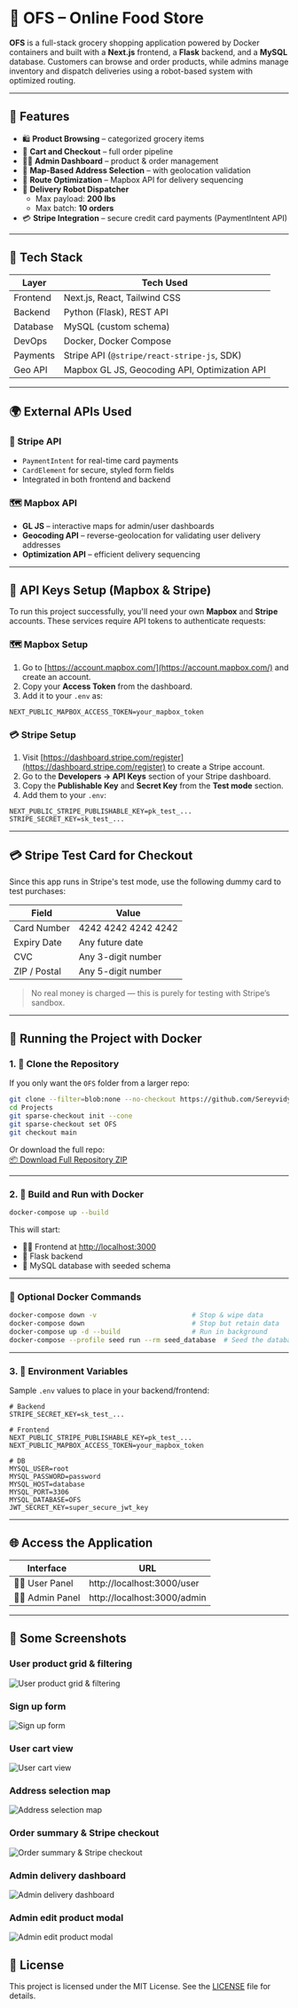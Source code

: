 # 🛒 OFS – Online Food Store

**OFS** is a full-stack grocery shopping application powered by Docker containers and built with a **Next.js** frontend, a **Flask** backend, and a **MySQL** database. Customers can browse and order products, while admins manage inventory and dispatch deliveries using a robot-based system with optimized routing.

---

## 🚀 Features

- 🛍️ **Product Browsing** – categorized grocery items
- 🛒 **Cart and Checkout** – full order pipeline
- 🧑‍💼 **Admin Dashboard** – product & order management
- 📍 **Map-Based Address Selection** – with geolocation validation
- 📡 **Route Optimization** – Mapbox API for delivery sequencing
- 🤖 **Delivery Robot Dispatcher**
  - Max payload: **200 lbs**
  - Max batch: **10 orders**
- 💳 **Stripe Integration** – secure credit card payments (PaymentIntent API)

---

## 🧰 Tech Stack

| Layer    | Tech Used                                     |
| -------- | --------------------------------------------- |
| Frontend | Next.js, React, Tailwind CSS                  |
| Backend  | Python (Flask), REST API                      |
| Database | MySQL (custom schema)                         |
| DevOps   | Docker, Docker Compose                        |
| Payments | Stripe API (`@stripe/react-stripe-js`, SDK)   |
| Geo API  | Mapbox GL JS, Geocoding API, Optimization API |

---

## 🌍 External APIs Used

### 🔐 Stripe API

- `PaymentIntent` for real-time card payments
- `CardElement` for secure, styled form fields
- Integrated in both frontend and backend

### 🗺️ Mapbox API

- **GL JS** – interactive maps for admin/user dashboards
- **Geocoding API** – reverse-geolocation for validating user delivery addresses
- **Optimization API** – efficient delivery sequencing

---

## 🔐 API Keys Setup (Mapbox & Stripe)

To run this project successfully, you'll need your own **Mapbox** and **Stripe** accounts. These services require API tokens to authenticate requests:

### 🗺️ Mapbox Setup

1. Go to [https://account.mapbox.com/](https://account.mapbox.com/) and create an account.
2. Copy your **Access Token** from the dashboard.
3. Add it to your `.env` as:

```env
NEXT_PUBLIC_MAPBOX_ACCESS_TOKEN=your_mapbox_token
```

### 💳 Stripe Setup

1. Visit [https://dashboard.stripe.com/register](https://dashboard.stripe.com/register) to create a Stripe account.
2. Go to the **Developers → API Keys** section of your Stripe dashboard.
3. Copy the **Publishable Key** and **Secret Key** from the **Test mode** section.
4. Add them to your `.env`:

```env
NEXT_PUBLIC_STRIPE_PUBLISHABLE_KEY=pk_test_...
STRIPE_SECRET_KEY=sk_test_...
```

---

## 💳 Stripe Test Card for Checkout

Since this app runs in Stripe's test mode, use the following dummy card to test purchases:

| Field        | Value               |
| ------------ | ------------------- |
| Card Number  | 4242 4242 4242 4242 |
| Expiry Date  | Any future date     |
| CVC          | Any 3-digit number  |
| ZIP / Postal | Any 5-digit number  |

> No real money is charged — this is purely for testing with Stripe’s sandbox.

---

## 🐳 Running the Project with Docker

### 1. 📁 Clone the Repository

If you only want the `OFS` folder from a larger repo:

```bash
git clone --filter=blob:none --no-checkout https://github.com/Sereyvidya/Projects.git
cd Projects
git sparse-checkout init --cone
git sparse-checkout set OFS
git checkout main
```

Or download the full repo:  
[📦 Download Full Repository ZIP](https://github.com/Sereyvidya/Projects/archive/refs/heads/main.zip)

---

### 2. 🐋 Build and Run with Docker

```bash
docker-compose up --build
```

This will start:

- 🧑‍🎨 Frontend at [http://localhost:3000](http://localhost:3000)
- 🐍 Flask backend
- 🐬 MySQL database with seeded schema

---

### 🔁 Optional Docker Commands

```bash
docker-compose down -v                        # Stop & wipe data
docker-compose down                           # Stop but retain data
docker-compose up -d --build                  # Run in background
docker-compose --profile seed run --rm seed_database  # Seed the database
```

---

### 3. 🔑 Environment Variables

Sample `.env` values to place in your backend/frontend:

```env
# Backend
STRIPE_SECRET_KEY=sk_test_...

# Frontend
NEXT_PUBLIC_STRIPE_PUBLISHABLE_KEY=pk_test_...
NEXT_PUBLIC_MAPBOX_ACCESS_TOKEN=your_mapbox_token

# DB
MYSQL_USER=root
MYSQL_PASSWORD=password
MYSQL_HOST=database
MYSQL_PORT=3306
MYSQL_DATABASE=OFS
JWT_SECRET_KEY=super_secure_jwt_key
```

---

## 🌐 Access the Application

| Interface      | URL                         |
| -------------- | --------------------------- |
| 🧑‍🎓 User Panel  | http://localhost:3000/user  |
| 🧑‍💼 Admin Panel | http://localhost:3000/admin |

---

## 📸 Some Screenshots

### User product grid & filtering

![User product grid & filtering](screenshots/ProductGrid.png)

### Sign up form

![Sign up form](screenshots/Signup.png)

### User cart view

![User cart view](screenshots/Cart.png)

### Address selection map

![Address selection map](screenshots/AddressSelection.png)

### Order summary & Stripe checkout

![Order summary & Stripe checkout](screenshots/OrderSummary.png)

### Admin delivery dashboard

![Admin delivery dashboard](screenshots/DeliveryDashboard.png)

### Admin edit product modal

![Admin edit product modal](screenshots/EditProduct.png)

## 📄 License

This project is licensed under the MIT License. See the [LICENSE](LICENSE) file for details.
